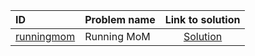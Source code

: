 | ID | Problem name | Link to solution |
|:---|:---|:---:|
| [runningmom](https://open.kattis.com/problems/runningmom) | Running MoM | [Solution](https://github.com/versenyi98/kattis-solutions/tree/main/solutions/Running%20MoM)|
